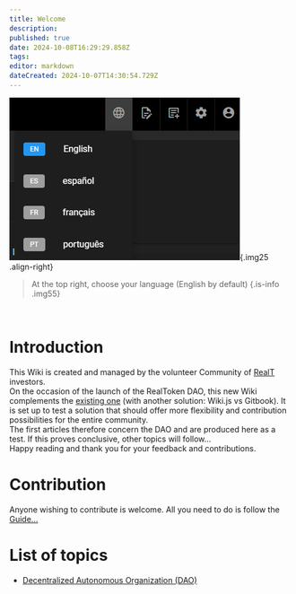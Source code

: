 ```yaml
---
title: Welcome
description: 
published: true
date: 2024-10-08T16:29:29.858Z
tags: 
editor: markdown
dateCreated: 2024-10-07T14:30:54.729Z
---
```


![langue.png](/imag-en/langue.png){.img25 .align-right}
<br>

> At the top right, choose your language (English by default)
{.is-info .img55}


<br>

# Introduction

This Wiki is created and managed by the volunteer Community of [RealT](https://realt.co/) investors.  
On the occasion of the launch of the RealToken DAO, this new Wiki complements the [existing one](https://community-realt.gitbook.io/tuto-community) (with another solution: Wiki.js vs Gitbook). It is set up to test a solution that should offer more flexibility and contribution possibilities for the entire community.  
The first articles therefore concern the DAO and are produced here as a test. If this proves conclusive, other topics will follow...  
Happy reading and thank you for your feedback and contributions.

# Contribution
Anyone wishing to contribute is welcome. All you need to do is follow the [Guide...](/en/Tuto/Guide) 

# List of topics 

-   [Decentralized Autonomous Organization (DAO)](/en/DAO)



